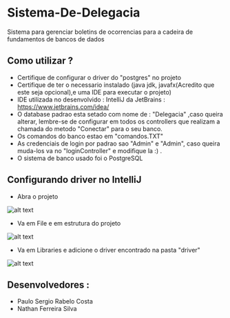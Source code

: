 # Sistema-De-Delegacia
Sistema para gerenciar boletins de ocorrencias para a cadeira de fundamentos de bancos de dados

## Como utilizar ?
- Certifique de configurar o driver do "postgres" no projeto
- Certifique de ter o necessario instalado (java jdk, javafx(Acredito que este seja opcional),e uma IDE para executar o projeto)
- IDE utilizada no desenvolvido : IntelliJ da JetBrains : https://www.jetbrains.com/idea/
- O database padrao esta setado com nome de : "Delegacia" ,caso queira alterar, lembre-se de configurar em todos os controllers que realizam a chamada
do metodo "Conectar" para o seu banco.
- Os comandos do banco estao em "comandos.TXT"
- As credenciais de login por padrao sao "Admin" e "Admin", caso queira muda-los va no "loginController" e modifique la :)  .
- O sistema de banco usado foi o PostgreSQL


## Configurando driver no IntelliJ
- Abra o projeto

![alt text](https://i.imgur.com/lywbtlP.jpg)

- Va em File e em estrutura do projeto

![alt text](https://i.imgur.com/ILV4isP.jpg)

- Va em Libraries e adicione o driver encontrado na pasta "driver"

![alt text](https://i.imgur.com/5nAxLEl.jpg)



## Desenvolvedores :
- Paulo Sergio Rabelo Costa
- Nathan Ferreira Silva
